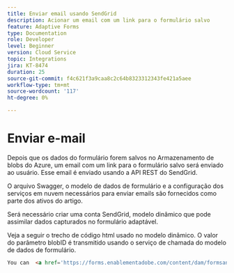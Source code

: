 ```yaml
---
title: Enviar email usando SendGrid
description: Acionar um email com um link para o formulário salvo
feature: Adaptive Forms
type: Documentation
role: Developer
level: Beginner
version: Cloud Service
topic: Integrations
jira: KT-8474
duration: 25
source-git-commit: f4c621f3a9caa8c2c64b8323312343fe421a5aee
workflow-type: tm+mt
source-wordcount: '117'
ht-degree: 0%

---
```


# Enviar e-mail

Depois que os dados do formulário forem salvos no Armazenamento de blobs do Azure, um email com um link para o formulário salvo será enviado ao usuário. Esse email é enviado usando a API REST do SendGrid.

O arquivo Swagger, o modelo de dados de formulário e a configuração dos serviços em nuvem necessários para enviar emails são fornecidos como parte dos ativos do artigo.

Será necessário criar uma conta SendGrid, modelo dinâmico que pode assimilar dados capturados no formulário adaptável.


Veja a seguir o trecho de código html usado no modelo dinâmico. O valor do parâmetro blobID é transmitido usando o serviço de chamada do modelo de dados de formulário.

```html
You can  <a href='https://forms.enablementadobe.com/content/dam/formsanddocuments/azureportalstorage/creditcardapplication/jcr:content?wcmmode=disabled&ampguid={{blobID}}'>access your application here</a> and complete it.
```


